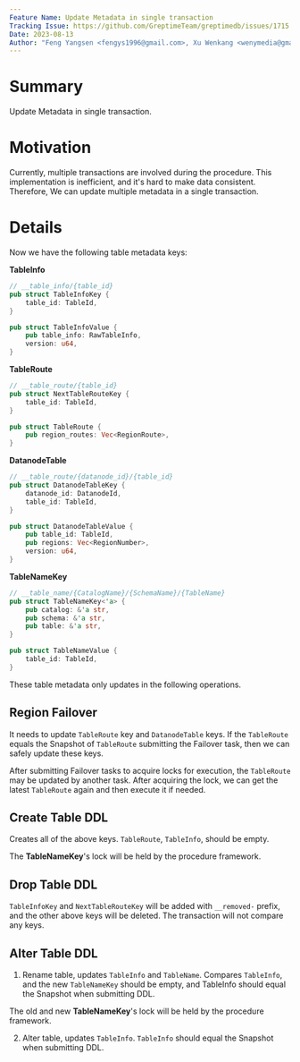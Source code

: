 ```yaml
---
Feature Name: Update Metadata in single transaction
Tracking Issue: https://github.com/GreptimeTeam/greptimedb/issues/1715
Date: 2023-08-13
Author: "Feng Yangsen <fengys1996@gmail.com>, Xu Wenkang <wenymedia@gmail.com>"
---
```


# Summary
Update Metadata in single transaction.

# Motivation
Currently, multiple transactions are involved during the procedure. This implementation is inefficient, and it's hard to make data consistent. Therefore, We can update multiple metadata in a single transaction.

# Details 
Now we have the following table metadata keys:

**TableInfo** 
```rust
// __table_info/{table_id}
pub struct TableInfoKey {
    table_id: TableId,
}

pub struct TableInfoValue {
    pub table_info: RawTableInfo,
    version: u64,
}
```

**TableRoute** 
```rust
// __table_route/{table_id}
pub struct NextTableRouteKey {
    table_id: TableId,
}

pub struct TableRoute {
    pub region_routes: Vec<RegionRoute>,
}
```
**DatanodeTable**
```rust
// __table_route/{datanode_id}/{table_id}
pub struct DatanodeTableKey {
    datanode_id: DatanodeId,
    table_id: TableId,
}

pub struct DatanodeTableValue {
    pub table_id: TableId,
    pub regions: Vec<RegionNumber>,
    version: u64,
}
```

**TableNameKey**
```rust
// __table_name/{CatalogName}/{SchemaName}/{TableName}
pub struct TableNameKey<'a> {
    pub catalog: &'a str,
    pub schema: &'a str,
    pub table: &'a str,
}

pub struct TableNameValue {
    table_id: TableId,
}
```

These table metadata only updates in the following operations.

## Region Failover
It needs to update `TableRoute` key and `DatanodeTable` keys. If the `TableRoute` equals the Snapshot of `TableRoute` submitting the Failover task, then we can safely update these keys.

After submitting Failover tasks to acquire locks for execution, the `TableRoute` may be updated by another task. After acquiring the lock, we can get the latest `TableRoute` again and then execute it if needed.

## Create Table DDL
Creates all of the above keys. `TableRoute`, `TableInfo`, should be empty.

The **TableNameKey**'s lock will be held by the procedure framework.
## Drop Table DDL

`TableInfoKey` and `NextTableRouteKey` will be added with  `__removed-` prefix, and the other above keys will be deleted.  The transaction will not compare any keys.
## Alter Table DDL

1. Rename table, updates `TableInfo` and `TableName`. Compares `TableInfo`, and the new `TableNameKey` should be empty, and TableInfo should equal the Snapshot when submitting DDL.

The old and new **TableNameKey**'s lock will be held by the procedure framework.

2. Alter table, updates `TableInfo`. `TableInfo` should equal the Snapshot when submitting DDL.
